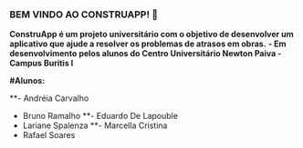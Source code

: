 ### BEM VINDO AO CONSTRUAPP! 👋


**ConstruApp é um projeto universitário com o objetivo de desenvolver um aplicativo que ajude a resolver os problemas de atrasos em obras.**
**- Em desenvolvimento pelos alunos do Centro Universitário Newton Paiva - Campus Buritis I**

**#Alunos:**

**- Andréia Carvalho 
- Bruno Ramalho 
**- Eduardo De Lapouble  
- Lariane Spalenza
**- Marcella Cristina 
- Rafael Soares 

